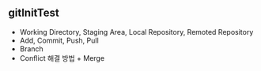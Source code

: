## gitInitTest

- Working Directory, Staging Area, Local Repository, Remoted Repository
- Add, Commit, Push, Pull
- Branch
- Conflict 해결 방법 + Merge


